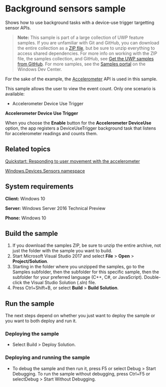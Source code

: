 <!---
  category: DevicesSensorsAndPower
  samplefwlink: http://go.microsoft.com/fwlink/p/?LinkId=620509
--->

# Background sensors sample

Shows how to use background tasks with a device-use trigger targetting sensor APIs. 

> **Note:** This sample is part of a large collection of UWP feature samples. 
> If you are unfamiliar with Git and GitHub, you can download the entire collection as a 
> [ZIP file](https://github.com/Microsoft/Windows-universal-samples/archive/master.zip), but be 
> sure to unzip everything to access shared dependencies. For more info on working with the ZIP file, 
> the samples collection, and GitHub, see [Get the UWP samples from GitHub](https://aka.ms/ovu2uq). 
> For more samples, see the [Samples portal](https://aka.ms/winsamples) on the Windows Dev Center. 

For the sake of the example, the [Accelerometer](https://msdn.microsoft.com/library/windows/apps/br225687) API is used in this sample.

This sample allows the user to view the event count. Only one scenario is available:

-   Accelerometer Device Use Trigger

**Accelerometer Device Use Trigger**

When you choose the **Enable** button for the **Accelerometer DeviceUse** option, the app registers a DeviceUseTrigger background task that listens for accelerometer readings and counts them.

Related topics
--------------

[Quickstart: Responding to user movement with the accelerometer](https://msdn.microsoft.com/library/windows/apps/hh465265)

[Windows.Devices.Sensors namespace](http://go.microsoft.com/fwlink/p/?linkid=241981)

## System requirements

**Client:** Windows 10

**Server:** Windows Server 2016 Technical Preview

**Phone:** Windows 10

## Build the sample

1. If you download the samples ZIP, be sure to unzip the entire archive, not just the folder with the sample you want to build. 
2. Start Microsoft Visual Studio 2017 and select **File** \> **Open** \> **Project/Solution**.
3. Starting in the folder where you unzipped the samples, go to the Samples subfolder, then the subfolder for this specific sample, then the subfolder for your preferred language (C++, C#, or JavaScript). Double-click the Visual Studio Solution (.sln) file.
4. Press Ctrl+Shift+B, or select **Build** \> **Build Solution**.

## Run the sample

The next steps depend on whether you just want to deploy the sample or you want to both deploy and run it.

### Deploying the sample

- Select Build > Deploy Solution. 

### Deploying and running the sample

- To debug the sample and then run it, press F5 or select Debug >  Start Debugging. To run the sample without debugging, press Ctrl+F5 or selectDebug > Start Without Debugging. 
